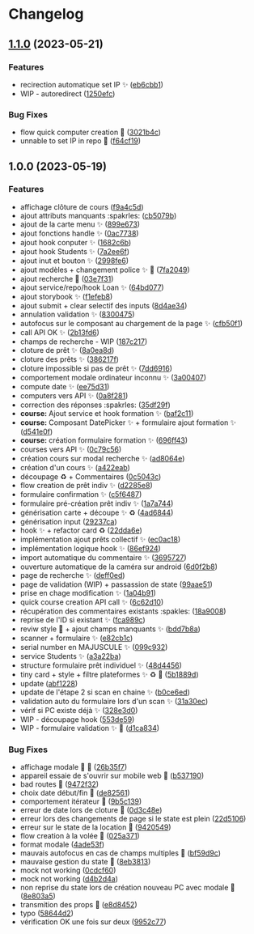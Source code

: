 # Changelog

## [1.1.0](https://github.com/Admiralis/front-ionic/compare/v1.0.0...v1.1.0) (2023-05-21)


### Features

* recirection automatique set IP :sparkles: ([eb6cbb1](https://github.com/Admiralis/front-ionic/commit/eb6cbb10f79c573cd4da5efb93014ca8182ee3c5))
* WIP - autoredirect ([1250efc](https://github.com/Admiralis/front-ionic/commit/1250efc9cc3090120d536a48855eac3f7208e810))


### Bug Fixes

* flow quick computer creation :bug: ([3021b4c](https://github.com/Admiralis/front-ionic/commit/3021b4c9b3ec985180c96ad0f42c4673a5fe33e6))
* unnable to set IP in repo :bug: ([f64cf19](https://github.com/Admiralis/front-ionic/commit/f64cf196cc3991dc0796da094c79162546632253))

## 1.0.0 (2023-05-19)


### Features

* affichage clôture de cours ([f9a4c5d](https://github.com/Admiralis/front-ionic/commit/f9a4c5db96786eadd01884299a615b9d6ba23122))
* ajout attributs manquants :spakrles: ([cb5079b](https://github.com/Admiralis/front-ionic/commit/cb5079bd2ca4bf2f27d6038b7d4ef1e6f0ac3b2c))
* ajout de la carte menu :sparkles: ([899e673](https://github.com/Admiralis/front-ionic/commit/899e673c2b6b06e50007841ffa13a739b78b1be8))
* ajout fonctions handle :sparkles: ([0ac7738](https://github.com/Admiralis/front-ionic/commit/0ac7738a1a77ac5373003ef82f10539da888a865))
* ajout hook conputer :sparkles: ([1682c6b](https://github.com/Admiralis/front-ionic/commit/1682c6b248ab3f53f9001e8a9483a97243a59d19))
* ajout hook Students :sparkles: ([7a2ee6f](https://github.com/Admiralis/front-ionic/commit/7a2ee6f6d344c915bb6f506b33bbb0917ee832dc))
* ajout inut et bouton :sparkles: ([2998fe6](https://github.com/Admiralis/front-ionic/commit/2998fe60a3f98e049e5eab75c4fe2880f089b54c))
* ajout modèles + changement police :sparkles: :lipstick: ([7fa2049](https://github.com/Admiralis/front-ionic/commit/7fa20491211832c75cebe1491b57281704ee6357))
* ajout recherche :poop: ([03e7f31](https://github.com/Admiralis/front-ionic/commit/03e7f3199ad039e98339feb3b6e31e971dc72bff))
* ajout service/repo/hook Loan :sparkles: ([64bd077](https://github.com/Admiralis/front-ionic/commit/64bd077aa47a875e4e884391ba5843dc6a1d303f))
* ajout storybook :sparkles: ([f1efeb8](https://github.com/Admiralis/front-ionic/commit/f1efeb838efc8163d4db21e81587dd10ced2ed0f))
* ajout submit + clear selectif des inputs ([8d4ae34](https://github.com/Admiralis/front-ionic/commit/8d4ae340efea75e224cc9066ea89be5cb28087a0))
* annulation validation :sparkles: ([8300475](https://github.com/Admiralis/front-ionic/commit/830047502d353e72091e338cbda4493c6ff8e86a))
* autofocus sur le composant au chargement de la page :sparkles: ([cfb50f1](https://github.com/Admiralis/front-ionic/commit/cfb50f1f44f5cacc3482793ad6fe5da479e535e2))
* call API OK :sparkles: ([2b13fd6](https://github.com/Admiralis/front-ionic/commit/2b13fd6e4685494eaa39dbfb13fbd14a4f8c8dcc))
* champs de recherche - WIP ([187c217](https://github.com/Admiralis/front-ionic/commit/187c21793ff37a8c48777c09d09c10741de00d15))
* cloture de prêt :sparkles: ([8a0ea8d](https://github.com/Admiralis/front-ionic/commit/8a0ea8d37b0e13efae46de14c04fa52a530299d2))
* cloture des prêts :sparkles: ([386217f](https://github.com/Admiralis/front-ionic/commit/386217fe937ad27cc8c2c49cbf7c2259492f7621))
* cloture impossible si pas de prêt :sparkles: ([7dd6916](https://github.com/Admiralis/front-ionic/commit/7dd69169ab7999894467fcad94eb6ed085217ddd))
* comportement modale ordinateur inconnu :sparkles: ([3a00407](https://github.com/Admiralis/front-ionic/commit/3a0040759b0ad5a0f51f3ac123ede8f36e2aa814))
* compute date :sparkles: ([ee75d31](https://github.com/Admiralis/front-ionic/commit/ee75d318c3abd8dd228c1b49a9a5b20cff65a130))
* computers vers API :sparkles: ([0a8f281](https://github.com/Admiralis/front-ionic/commit/0a8f28122164b700435deebb65728d05204f71ca))
* correction des réponses :spakrles: ([35df29f](https://github.com/Admiralis/front-ionic/commit/35df29fefd8b43e87ae52f44d931d83050090f37))
* **course:** Ajout service et hook formation :sparkles: ([baf2c11](https://github.com/Admiralis/front-ionic/commit/baf2c11abf3cf6ba7b40bad4a8d6b39cc80409a3))
* **course:** Composant DatePicker :sparkles: + formulaire ajout formation :sparkles: ([d541e0f](https://github.com/Admiralis/front-ionic/commit/d541e0f91b292676e0fe0c9db9a69df4a2a23bdf))
* **course:** création formulaire formation :sparkles: ([696ff43](https://github.com/Admiralis/front-ionic/commit/696ff43c382afd1f71272f0038646b6842b8f1fa))
* courses vers API :sparkles: ([0c79c56](https://github.com/Admiralis/front-ionic/commit/0c79c56cb203264f6ab0ccc0322c5a4af4213b74))
* création cours sur modal recherche :sparkles: ([ad8064e](https://github.com/Admiralis/front-ionic/commit/ad8064eece358a026a1f5eb4f04fd9f66a4d2e46))
* création d'un cours :sparkles: ([a422eab](https://github.com/Admiralis/front-ionic/commit/a422eab71663d621c34f855dc134b6bead72d6ab))
* découpage :recycle: + Commentaires ([0c5043c](https://github.com/Admiralis/front-ionic/commit/0c5043c01f399fd72c9d084b0027e18edd311599))
* flow creation de prêt indiv :sparkles: ([d2285e8](https://github.com/Admiralis/front-ionic/commit/d2285e81fe60b6801a2f2c3556e64690f80522af))
* formulaire confirmation :sparkles: ([c5f6487](https://github.com/Admiralis/front-ionic/commit/c5f64873f3d842419b3c1bcc32af6d31ec13b774))
* formulaire pré-création prêt indiv :sparkles: ([1a7a744](https://github.com/Admiralis/front-ionic/commit/1a7a744735c579b5a1ac660f6646f09bda974fff))
* générisation carte + découpe :sparkles: :recycle: ([4ad6844](https://github.com/Admiralis/front-ionic/commit/4ad6844f186e5bd28e9867bfc89644fbc0261220))
* générisation input ([29237ca](https://github.com/Admiralis/front-ionic/commit/29237cae4df89ade1a07d66501b8f6a926bbb9d9))
* hook :sparkles: + refactor card :recycle: ([22dda6e](https://github.com/Admiralis/front-ionic/commit/22dda6e86898e65c25814c65e78e6610ec352783))
* implémentation ajout prêts collectif :sparkles: ([ec0ac18](https://github.com/Admiralis/front-ionic/commit/ec0ac18ddb35d92b69e27a8d27ed21e0a5369f82))
* implémentation logique hook :sparkles: ([86ef924](https://github.com/Admiralis/front-ionic/commit/86ef9245df300a21f0b448406a3d7dc922ea695d))
* import automatique du commentaire :sparkles: ([3695727](https://github.com/Admiralis/front-ionic/commit/36957274a8b4dea23556eef321f5d0d9cfe5c6a7))
* ouverture automatique de la caméra sur android ([6d0f2b8](https://github.com/Admiralis/front-ionic/commit/6d0f2b8f0829b93d3aa1a5d88fef9aa158abf8dc))
* page de recherche :sparkles: ([deff0ed](https://github.com/Admiralis/front-ionic/commit/deff0edb24660c84e0595fe22435cdea4976cf14))
* page de validation (WIP) + passassion de state ([99aae51](https://github.com/Admiralis/front-ionic/commit/99aae51df3d2a26447a41ad9781051a9629d24e9))
* prise en chage modification :sparkles: ([1a04b91](https://github.com/Admiralis/front-ionic/commit/1a04b91e56de2409218e5190b663895101b9055d))
* quick course creation API call :sparkles: ([6c62d10](https://github.com/Admiralis/front-ionic/commit/6c62d104fed36c90ccae35066f9772ce9fe01239))
* récupération des commentaires existants :spakles: ([18a9008](https://github.com/Admiralis/front-ionic/commit/18a9008f3f612f10a2a1355aa3a88e69a64dfe93))
* reprise de l'ID si existant :sparkles: ([fca989c](https://github.com/Admiralis/front-ionic/commit/fca989c6680817f5c2b0c00dddd3b8fdd99301bd))
* reviw style :lipstick: + ajout champs manquants :sparkles: ([bdd7b8a](https://github.com/Admiralis/front-ionic/commit/bdd7b8a0af82300830779be3aa3f90e917263b9c))
* scanner + formulaire :sparkles: ([e82cb1c](https://github.com/Admiralis/front-ionic/commit/e82cb1c48b59320f2af9613a81f44e5366f92346))
* serial number en MAJUSCULE :sparkles: ([099c932](https://github.com/Admiralis/front-ionic/commit/099c932ab6995712d3ceb25a1964efe21a745f35))
* service Students :sparkles: ([a3a22ba](https://github.com/Admiralis/front-ionic/commit/a3a22ba160bd10bdef48f0af089a6d20e30d6bb8))
* structure formulaire prêt individuel :sparkles: ([48d4456](https://github.com/Admiralis/front-ionic/commit/48d4456cb8f9fc639eb8dd5c2e0e18de1150c79f))
* tiny card + style + filtre plateformes :sparkles: :recycle: :lipstick: ([5b1889d](https://github.com/Admiralis/front-ionic/commit/5b1889d88719be3706de2d59f51004a6adbe8781))
* update ([abf1228](https://github.com/Admiralis/front-ionic/commit/abf12285a998c6cc2b78e8a8e8f5f82490c8d1b8))
* update de l'étape 2 si scan en chaine :sparkles: ([b0ce6ed](https://github.com/Admiralis/front-ionic/commit/b0ce6ed0f967078ffc5a7936c8f884affc824ee1))
* validation auto du formulaire lors d'un scan :sparkles: ([31a30ec](https://github.com/Admiralis/front-ionic/commit/31a30eca14899d9a2cba86ccde630aabd98f220b))
* vérif si PC existe déjà :sparkles: ([328e3d0](https://github.com/Admiralis/front-ionic/commit/328e3d07edd5db8f4776dc03d5edd29ed4ed3148))
* WIP - découpage hook ([553de59](https://github.com/Admiralis/front-ionic/commit/553de594fca76b883dcfee098681b726c6bff226))
* WIP - formulaire validation :sparkles: :poop: ([d1ca834](https://github.com/Admiralis/front-ionic/commit/d1ca834e494e0684aafd86d8faedd1b43c09680c))


### Bug Fixes

* affichage modale :bug: :lipstick: ([26b35f7](https://github.com/Admiralis/front-ionic/commit/26b35f779fdddfebd60bf20876befa78548864e3))
* appareil essaie de s'ouvrir sur mobile web :bug: ([b537190](https://github.com/Admiralis/front-ionic/commit/b537190e0b60b8d766439d08c38f4cd5f687a6c6))
* bad routes :bug: ([9472f32](https://github.com/Admiralis/front-ionic/commit/9472f325517d88ba15c9365d05d5e90722aeca87))
* choix date début/fin :bug: ([de82561](https://github.com/Admiralis/front-ionic/commit/de825615ed3a66922eb0928a1611f45df0e9c906))
* comportement itérateur :bug: ([9b5c139](https://github.com/Admiralis/front-ionic/commit/9b5c139f3e39935047dad3287a9fd59f31c0df66))
* erreur de date lors de cloture :bug: ([0d3c48e](https://github.com/Admiralis/front-ionic/commit/0d3c48ed0b3aac9dd3d4817bce23038f17c4ba11))
* erreur lors des changements de page si le state est plein ([22d5106](https://github.com/Admiralis/front-ionic/commit/22d5106fe7d50c95030569286bf7c87e08d61e7d))
* erreur sur le state de la location :bug: ([9420549](https://github.com/Admiralis/front-ionic/commit/9420549f1ef74f568f11536eb679ee05bae93970))
* flow creation à la volée :bug: ([025a371](https://github.com/Admiralis/front-ionic/commit/025a371bd4945d2d47c12ee19378b9a36881128f))
* format modale ([4ade53f](https://github.com/Admiralis/front-ionic/commit/4ade53fa41296b70be9b562a86a5b1385df4bec6))
* mauvais autofocus en cas de champs multiples :bug: ([bf59d9c](https://github.com/Admiralis/front-ionic/commit/bf59d9c22e090425a3bd2be0eac984404a712b7a))
* mauvaise gestion du state :bug: ([8eb3813](https://github.com/Admiralis/front-ionic/commit/8eb38139a995e00d697e6a243a9136faa5af0245))
* mock not working ([0cdcf60](https://github.com/Admiralis/front-ionic/commit/0cdcf60440c2676e3c21ada1d3b9a5c00130c82c))
* mock not working ([d4b2d4a](https://github.com/Admiralis/front-ionic/commit/d4b2d4a4d9f34640736923130f6b83566d733de0))
* non reprise du state lors de création nouveau PC avec modale :bug: ([8e803a5](https://github.com/Admiralis/front-ionic/commit/8e803a5c80a687fd000a5e03772b88af04545740))
* transmition des props :bug: ([e8d8452](https://github.com/Admiralis/front-ionic/commit/e8d84524d7f91293204b0c7b9fe4a7685507f6b9))
* typo ([58644d2](https://github.com/Admiralis/front-ionic/commit/58644d286b47258b2a32889b9e871827801aac59))
* vérification OK une fois sur deux ([9952c77](https://github.com/Admiralis/front-ionic/commit/9952c77b3406154afc99837b4af8b515ceee7c0f))
